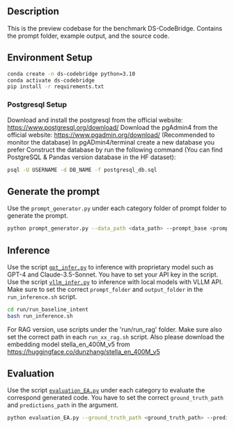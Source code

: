## Description

This is the preview codebase for the benchmark DS-CodeBridge. Contains the prompt folder, example output, and the source code.

## Environment Setup
```bash
conda create -n ds-codebridge python=3.10
conda activate ds-codebridge
pip install -r requirements.txt
```

### Postgresql Setup
Download and install the postgresql from the official website: https://www.postgresql.org/download/
Download the pgAdmin4 from the official website: https://www.pgadmin.org/download/ (Recommended to monitor the database)
In pgADmin4/terminal create a new database you prefer
Construct the database by run the following command (You can find PostgreSQL & Pandas version database in the HF dataset):
```bash
psql -U USERNAME -d DB_NAME -f postgresql_db.sql
```

## Generate the prompt
Use the `prompt_generator.py` under each category folder of prompt folder to generate the prompt.
```bash
python prompt_generator.py --data_path <data_path> --prompt_base <prompt_base>
```

## Inference
Use the script [`gpt_infer.py`](./src/gpt_infer.py) to inference with proprietary model such as GPT-4 and Claude-3.5-Sonnet. You have to set your API key in the script. Use the script [`vllm_infer.py`](./src/vllm_infer.py) to inference with local models with VLLM API. Make sure to set the correct `prompt_folder` and `output_folder` in the `run_inference.sh` script.
```bash
cd run/run_baseline_intent
bash run_inference.sh
```

For RAG version, use scripts under the 'run/run_rag' folder. Make sure also set the correct path in each `run_xx_rag.sh` script. Also please download the embedding model stella_en_400M_v5 from https://huggingface.co/dunzhang/stella_en_400M_v5


## Evaluation
Use the script [`evaluation_EA.py`](./eval/dl200/evaluation_EA.py) under each category to evaluate the correspond generated code. You have to set the correct `ground_truth_path` and `predictions_path` in the argument.
```bash
python evaluation_EA.py --ground_truth_path <ground_truth_path> --predictions_path <predictions_path>
```
